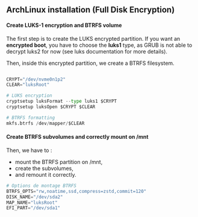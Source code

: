 ## ArchLinux installation (Full Disk Encryption)

#### Create LUKS-1 encryption and BTRFS volume

The first step is to create the LUKS encrypted partition.
If you want an **encrypted boot**, you have to choose the **luks1** type, as GRUB is not able to decrypt luks2 for now (see luks documentation for more details).

Then, inside this encrypted partition, we create a BTRFS filesystem.

```python

CRYPT="/dev/nvme0n1p2"
CLEAR="luksRoot"

# LUKS encryption
cryptsetup luksFormat --type luks1 $CRYPT
cryptsetup luksOpen $CRYPT $CLEAR

# BTRFS formatting
mkfs.btrfs /dev/mapper/$CLEAR
```

#### Create BTRFS subvolumes and correctly mount on /mnt

Then, we have to :
- mount the BTRFS partition on /mnt,
- create the subvolumes,
- and remount it correctly.

```python
# Options de montage BTRFS
BTRFS_OPTS="rw,noatime,ssd,compress=zstd,commit=120"
DISK_NAME="/dev/sda2"
MAP_NAME="luksRoot"
EFI_PART="/dev/sda1"
```

